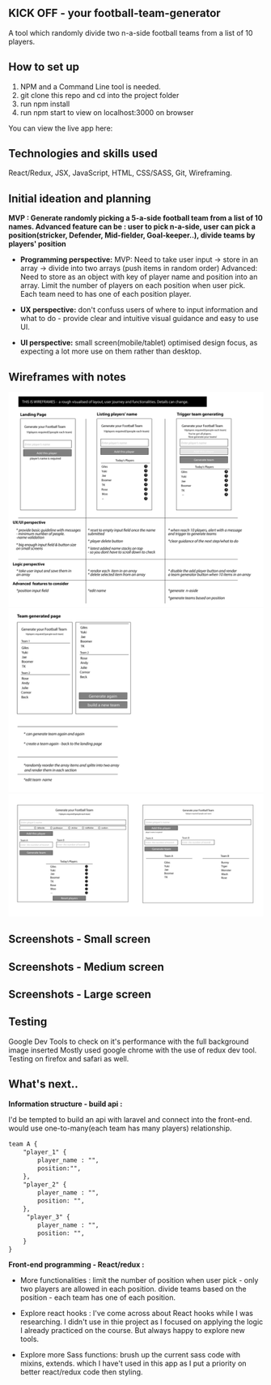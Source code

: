 
## KICK OFF - your football-team-generator
A tool which randomly divide two n-a-side football teams from a list of 10 players.

## How to set up

1. NPM and a Command Line tool is needed.
2. git clone this repo and cd into the project folder
3. run npm install 
4. run npm start to view on localhost:3000 on browser

You can view the live app here:

## Technologies and skills used
React/Redux, JSX, JavaScript, HTML, CSS/SASS, Git, Wireframing.

## Initial ideation and planning
**MVP : Generate randomly picking a 5-a-side football team from a list of 10 names.
Advanced feature can be : user to pick n-a-side, user can pick a position(stricker, Defender, Mid-fielder, Goal-keeper..), divide teams by players' position**

* **Programming perspective:**
MVP: Need to take user input -> store in an array -> divide into two arrays (push items in random order)
Advanced: Need to store as an object with key of player name and position into an array.
Limit the number of players on each position when user pick.
Each team need to has one of each position player.

* **UX perspective:**  don't confuss users of where to input information and what to do - provide clear and intuitive visual guidance and easy to use UI.

* **UI perspective:** small screen(mobile/tablet) optimised design focus, as expecting a lot more use on them rather than desktop.

## Wireframes with notes

![wireFrames](./wireFrames/wireFrame-1.png)
![wireFrames](./wireFrames/wireFrame-2.png)
![wireFrames](./wireFrames/wireFrame-3.png)


## Screenshots - Small screen

## Screenshots - Medium screen

##  Screenshots - Large screen

##  Testing
Google Dev Tools to check on it's performance with the full background image inserted
Mostly used google chrome with the use of redux dev tool. Testing on firefox and safari as well.

## What's next..
**Information structure - build api :**

I'd be tempted to build an api with laravel and connect into the front-end.
would use one-to-many(each team has many players) relationship.

```
team A {
    "player_1" {
        player_name : "",
        position:"",
    },
    "player_2" {
        player_name : "",
        position: "",
    },
     "player_3" {
        player_name : "",
        position: "",
    }
}
```


**Front-end programming - React/redux :**

* More functionalities : limit the number of position when user pick - only two players are allowed in each position.
divide teams based on the position - each team has one of each position.

* Explore react hooks : I've come across about React hooks while I was researching. I didn't use in thie project as I focused on applying the logic I already practiced on the course. But always happy to explore new tools.

* Explore more Sass functions:
brush up the current sass code with mixins, extends.
which I have't used in this app as I put a priority on better react/redux code then styling.








